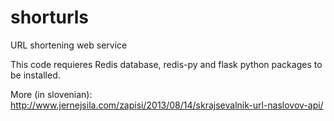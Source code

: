 shorturls
=========

URL shortening web service

This code requieres Redis database, redis-py and flask python packages to be installed.

More (in slovenian): http://www.jernejsila.com/zapisi/2013/08/14/skrajsevalnik-url-naslovov-api/